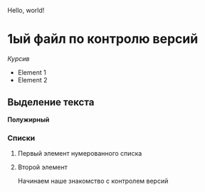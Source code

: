 Hello, world!
  # 1ый файл по контролю версий  
*Курсив*

* Element 1
* Element 2
## Выделение текста
 **Полужирный**

### Списки
1. Первый элемент нумерованного списка
2. Второй элемент

    Начинаем наше знакомство с контролем версий
